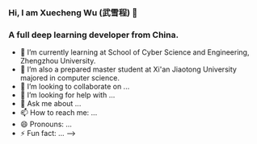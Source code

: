 ### Hi, I am Xuecheng Wu (武雪程) 👋

### A full deep learning developer from China.

- 🔭 I’m currently learning at School of Cyber Science and Engineering, Zhengzhou University.
- 🌱 I’m also a prepared master student at Xi'an Jiaotong University majored in computer science.
- 👯 I’m looking to collaborate on ...
- 🤔 I’m looking for help with ...
- 💬 Ask me about ...
- 📫 How to reach me: ...
- 😄 Pronouns: ...
- ⚡ Fun fact: ...
-->
